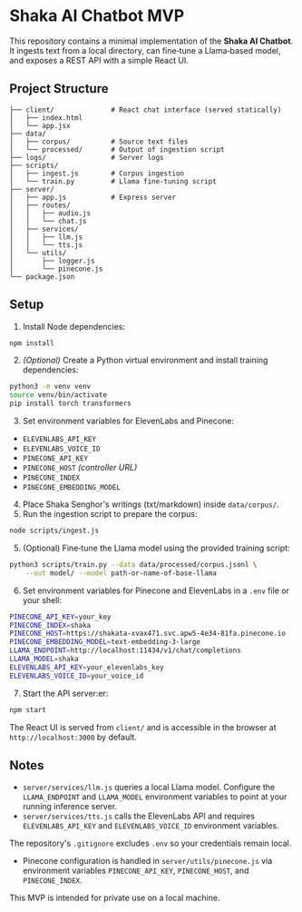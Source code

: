 # Shaka AI Chatbot MVP

This repository contains a minimal implementation of the **Shaka AI Chatbot**. It ingests text from a local directory, can fine‑tune a Llama‑based model, and exposes a REST API with a simple React UI.

## Project Structure

```
├── client/              # React chat interface (served statically)
│   ├── index.html
│   └── app.jsx
├── data/
│   ├── corpus/          # Source text files
│   └── processed/       # Output of ingestion script
├── logs/                # Server logs
├── scripts/
│   ├── ingest.js        # Corpus ingestion
│   └── train.py         # Llama fine‑tuning script
├── server/
│   ├── app.js           # Express server
│   ├── routes/
│   │   ├── audio.js
│   │   └── chat.js
│   ├── services/
│   │   ├── llm.js
│   │   └── tts.js
│   └── utils/
│       ├── logger.js
│       └── pinecone.js
└── package.json
```

## Setup


1. Install Node dependencies:

```bash
npm install
```

2. *(Optional)* Create a Python virtual environment and install training dependencies:


```bash
python3 -m venv venv
source venv/bin/activate
pip install torch transformers
```

3. Set environment variables for ElevenLabs and Pinecone:

- `ELEVENLABS_API_KEY`
- `ELEVENLABS_VOICE_ID`
- `PINECONE_API_KEY`
- `PINECONE_HOST` *(controller URL)*
- `PINECONE_INDEX`
- `PINECONE_EMBEDDING_MODEL`

4. Place Shaka Senghor's writings (txt/markdown) inside `data/corpus/`.
5. Run the ingestion script to prepare the corpus:


```bash
node scripts/ingest.js
```


5. (Optional) Fine‑tune the Llama model using the provided training script:


```bash
python3 scripts/train.py --data data/processed/corpus.jsonl \
    --out model/ --model path-or-name-of-base-llama
```




6. Set environment variables for Pinecone and ElevenLabs in a `.env` file or your shell:

```bash
PINECONE_API_KEY=your_key
PINECONE_INDEX=shaka
PINECONE_HOST=https://shakata-xvax471.svc.apw5-4e34-81fa.pinecone.io
PINECONE_EMBEDDING_MODEL=text-embedding-3-large
LLAMA_ENDPOINT=http://localhost:11434/v1/chat/completions
LLAMA_MODEL=shaka
ELEVENLABS_API_KEY=your_elevenlabs_key
ELEVENLABS_VOICE_ID=your_voice_id
```

7. Start the API server:er:

```bash
npm start
```

The React UI is served from `client/` and is accessible in the browser at `http://localhost:3000` by default.


## Notes

- `server/services/llm.js` queries a local Llama model. Configure the `LLAMA_ENDPOINT` and `LLAMA_MODEL` environment variables to point at your running inference server.
- `server/services/tts.js` calls the ElevenLabs API and requires `ELEVENLABS_API_KEY` and `ELEVENLABS_VOICE_ID` environment variables.





The repository's `.gitignore` excludes `.env` so your credentials remain local.
- Pinecone configuration is handled in `server/utils/pinecone.js` via environment variables `PINECONE_API_KEY`, `PINECONE_HOST`, and `PINECONE_INDEX`.

This MVP is intended for private use on a local machine.
